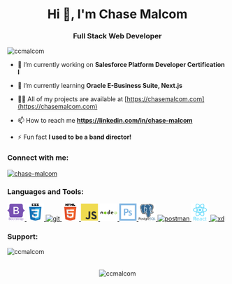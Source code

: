 <h1 align="center">Hi 👋, I'm Chase Malcom</h1>
<h3 align="center">Full Stack Web Developer</h3>

<p align="left"> <img src="https://komarev.com/ghpvc/?username=ccmalcom&label=Profile%20views&color=0e75b6&style=flat" alt="ccmalcom" /> </p>

- 🔭 I’m currently working on **Salesforce Platform Developer Certification I**

- 🌱 I’m currently learning **Oracle E-Business Suite, Next.js**

- 👨‍💻 All of my projects are available at [https://chasemalcom.com](https://chasemalcom.com)

- 📫 How to reach me **https://linkedin.com/in/chase-malcom**

- ⚡ Fun fact **I used to be a band director!**

<h3 align="left">Connect with me:</h3>
<p align="left">
<a href="https://linkedin.com/in/chase-malcom" target="blank"><img align="center" src="https://raw.githubusercontent.com/rahuldkjain/github-profile-readme-generator/master/src/images/icons/Social/linked-in-alt.svg" alt="chase-malcom" height="30" width="40" /></a>
</p>

<h3 align="left">Languages and Tools:</h3>
<p align="left"> <a href="https://getbootstrap.com" target="_blank"> <img src="https://raw.githubusercontent.com/devicons/devicon/master/icons/bootstrap/bootstrap-plain-wordmark.svg" alt="bootstrap" width="40" height="40"/> </a> <a href="https://www.w3schools.com/css/" target="_blank"> <img src="https://raw.githubusercontent.com/devicons/devicon/master/icons/css3/css3-original-wordmark.svg" alt="css3" width="40" height="40"/> </a> <a href="https://git-scm.com/" target="_blank"> <img src="https://www.vectorlogo.zone/logos/git-scm/git-scm-icon.svg" alt="git" width="40" height="40"/> </a> <a href="https://www.w3.org/html/" target="_blank"> <img src="https://raw.githubusercontent.com/devicons/devicon/master/icons/html5/html5-original-wordmark.svg" alt="html5" width="40" height="40"/> </a> <a href="https://developer.mozilla.org/en-US/docs/Web/JavaScript" target="_blank"> <img src="https://raw.githubusercontent.com/devicons/devicon/master/icons/javascript/javascript-original.svg" alt="javascript" width="40" height="40"/> </a> <a href="https://nodejs.org" target="_blank"> <img src="https://raw.githubusercontent.com/devicons/devicon/master/icons/nodejs/nodejs-original-wordmark.svg" alt="nodejs" width="40" height="40"/> </a> <a href="https://www.photoshop.com/en" target="_blank"> <img src="https://raw.githubusercontent.com/devicons/devicon/master/icons/photoshop/photoshop-line.svg" alt="photoshop" width="40" height="40"/> </a> <a href="https://www.postgresql.org" target="_blank"> <img src="https://raw.githubusercontent.com/devicons/devicon/master/icons/postgresql/postgresql-original-wordmark.svg" alt="postgresql" width="40" height="40"/> </a> <a href="https://postman.com" target="_blank"> <img src="https://www.vectorlogo.zone/logos/getpostman/getpostman-icon.svg" alt="postman" width="40" height="40"/> </a> <a href="https://reactjs.org/" target="_blank"> <img src="https://raw.githubusercontent.com/devicons/devicon/master/icons/react/react-original-wordmark.svg" alt="react" width="40" height="40"/> </a> <a href="https://www.adobe.com/products/xd.html" target="_blank"> <img src="https://cdn.worldvectorlogo.com/logos/adobe-xd.svg" alt="xd" width="40" height="40"/> </a> </p>

<h3 align="left">Support:</h3>
<p><a href="https://www.buymeacoffee.com/ccmalcom"> <img align="left" src="https://cdn.buymeacoffee.com/buttons/v2/default-yellow.png" height="50" width="210" alt="ccmalcom" /></a></p><br><br>

<p><img align="center" src="https://github-readme-stats.vercel.app/api/top-langs?username=ccmalcom&show_icons=true&locale=en&layout=compact" alt="ccmalcom" /></p>
